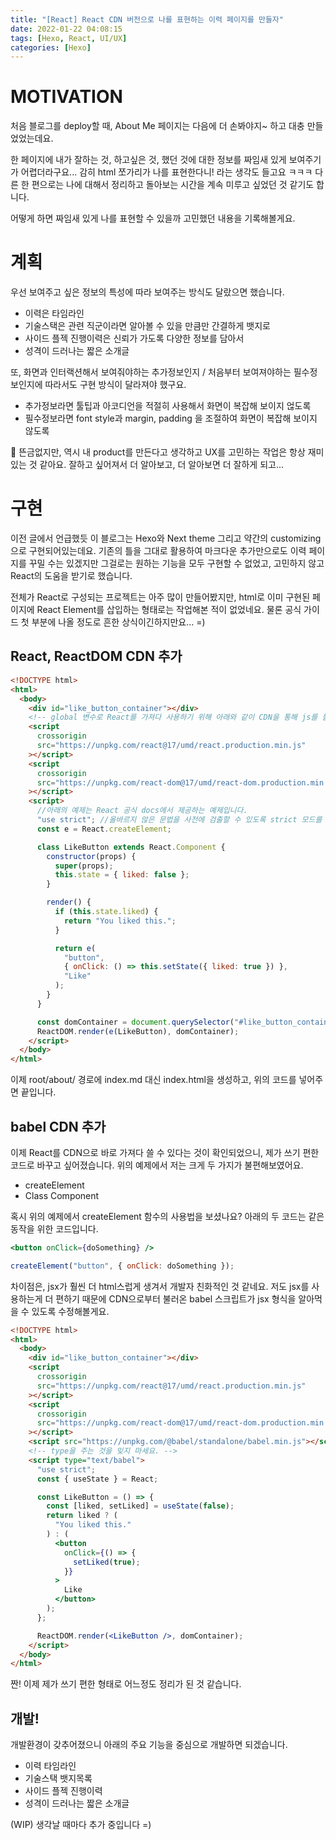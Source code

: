 ```yaml
---
title: "[React] React CDN 버전으로 나를 표현하는 이력 페이지를 만들자"
date: 2022-01-22 04:08:15
tags: [Hexo, React, UI/UX]
categories: [Hexo]
---
```


# MOTIVATION

처음 블로그를 deploy할 때, About Me 페이지는 다음에 더 손봐야지~ 하고 대충 만들었었는데요.

한 페이지에 내가 잘하는 것, 하고싶은 것, 했던 것에 대한 정보를 짜임새 있게 보여주기가 어렵더라구요... 감히 html 쪼가리가 나를 표현한다니! 라는 생각도 들고요 ㅋㅋㅋ
다른 한 편으로는 나에 대해서 정리하고 돌아보는 시간을 계속 미루고 싶었던 것 같기도 합니다.

어떻게 하면 짜임새 있게 나를 표현할 수 있을까 고민했던 내용을 기록해볼게요.

# 계획

우선 보여주고 싶은 정보의 특성에 따라 보여주는 방식도 달랐으면 했습니다.

- 이력은 타임라인
- 기술스택은 관련 직군이라면 알아볼 수 있을 만큼만 간결하게 뱃지로
- 사이드 플젝 진행이력은 신뢰가 가도록 다양한 정보를 담아서
- 성격이 드러나는 짧은 소개글

또, 화면과 인터랙션해서 보여줘야하는 추가정보인지 / 처음부터 보여져야하는 필수정보인지에 따라서도 구현 방식이 달라져야 했구요.

- 추가정보라면 툴팁과 아코디언을 적절히 사용해서 화면이 복잡해 보이지 얺도록
- 필수정보라면 font style과 margin, padding 을 조절하여 화면이 복잡해 보이지 않도록

🤔 뜬금없지만, 역시 내 product를 만든다고 생각하고 UX를 고민하는 작업은 항상 재미있는 것 같아요. 잘하고 싶어져서 더 알아보고, 더 알아보면 더 잘하게 되고...

# 구현

이전 글에서 언급했듯 이 블로그는 Hexo와 Next theme 그리고 약간의 customizing으로 구현되어있는데요. 기존의 틀을 그대로 활용하여 마크다운 추가만으로도 이력 페이지를 꾸밀 수는 있겠지만 그걸로는 원하는 기능을 모두 구현할 수 없었고, 고민하지 않고 React의 도움을 받기로 했습니다.

전체가 React로 구성되는 프로젝트는 아주 많이 만들어봤지만, html로 이미 구현된 페이지에 React Element를 삽입하는 형태로는 작업해본 적이 없었네요. 물론 공식 가이드 첫 부분에 나올 정도로 흔한 상식이긴하지만요... =)

## React, ReactDOM CDN 추가

```html
<!DOCTYPE html>
<html>
  <body>
    <div id="like_button_container"></div>
    <!-- global 변수로 React를 가져다 사용하기 위해 아래와 같이 CDN을 통해 js를 불러오도록 합니다. -->
    <script
      crossorigin
      src="https://unpkg.com/react@17/umd/react.production.min.js"
    ></script>
    <script
      crossorigin
      src="https://unpkg.com/react-dom@17/umd/react-dom.production.min.js"
    ></script>
    <script>
      //아래의 예제는 React 공식 docs에서 제공하는 예제입니다.
      "use strict"; //올바르지 않은 문법을 사전에 검출할 수 있도록 strict 모드를 쓴다는 의미라네요.
      const e = React.createElement;

      class LikeButton extends React.Component {
        constructor(props) {
          super(props);
          this.state = { liked: false };
        }

        render() {
          if (this.state.liked) {
            return "You liked this.";
          }

          return e(
            "button",
            { onClick: () => this.setState({ liked: true }) },
            "Like"
          );
        }
      }

      const domContainer = document.querySelector("#like_button_container");
      ReactDOM.render(e(LikeButton), domContainer);
    </script>
  </body>
</html>
```

이제 root/about/ 경로에 index.md 대신 index.html을 생성하고, 위의 코드를 넣어주면 끝입니다.

## babel CDN 추가

이제 React를 CDN으로 바로 가져다 쓸 수 있다는 것이 확인되었으니, 제가 쓰기 편한 코드로 바꾸고 싶어졌습니다.
위의 예제에서 저는 크게 두 가지가 불편해보였어요.

- createElement
- Class Component

혹시 위의 예제에서 createElement 함수의 사용법을 보셨나요? 아래의 두 코드는 같은 동작을 위한 코드입니다.

```jsx
<button onClick={doSomething} />
```

```javascript
createElement("button", { onClick: doSomething });
```

차이점은, jsx가 훨씬 더 html스럽게 생겨서 개발자 친화적인 것 같네요. 저도 jsx를 사용하는게 더 편하기 때문에 CDN으로부터 불러온 babel 스크립트가 jsx 형식을 알아먹을 수 있도록 수정해볼게요.

```html
<!DOCTYPE html>
<html>
  <body>
    <div id="like_button_container"></div>
    <script
      crossorigin
      src="https://unpkg.com/react@17/umd/react.production.min.js"
    ></script>
    <script
      crossorigin
      src="https://unpkg.com/react-dom@17/umd/react-dom.production.min.js"
    ></script>
    <script src="https://unpkg.com/@babel/standalone/babel.min.js"></script>
    <!-- type을 주는 것을 잊지 마세요. -->
    <script type="text/babel">
      "use strict";
      const { useState } = React;

      const LikeButton = () => {
        const [liked, setLiked] = useState(false);
        return liked ? (
          "You liked this."
        ) : (
          <button
            onClick={() => {
              setLiked(true);
            }}
          >
            Like
          </button>
        );
      };

      ReactDOM.render(<LikeButton />, domContainer);
    </script>
  </body>
</html>
```

짠! 이제 제가 쓰기 편한 형태로 어느정도 정리가 된 것 같습니다.

## 개발!

개발환경이 갖추어졌으니 아래의 주요 기능을 중심으로 개발하면 되겠습니다.

- 이력 타임라인
- 기술스택 뱃지목록
- 사이드 플젝 진행이력
- 성격이 드러나는 짧은 소개글

(WIP) 생각날 때마다 추가 중입니다 =)
